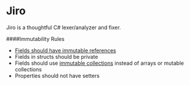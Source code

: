 Jiro
====

Jiro is a thoughtful C# lexer/analyzer and fixer. 

####Immutability Rules
* [Fields should have immutable references](Jiro.CodeAnalysis/Immutability/Fields/ReadOnly/readme.md)
* Fields in structs should be private
* Fields should use [immutable collections](https://www.nuget.org/packages/System.Collections.Immutable) instead of arrays or mutable collections
* Properties should not have setters
